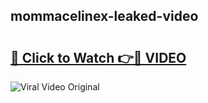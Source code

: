 ## mommacelinex-leaked-video 

# <h2><a href="http://freeplayer.one?title=mommacelinex-leaked-video&ref=21J">🔗 Click to Watch 👉🔴 VIDEO</a></h2>

<a href="http://freeplayer.one?title=mommacelinex-leaked-video&ref=21J" rel="nofollow" data-target="animated-image.originalLink"><img src="https://i.ibb.co.com/xMMVF88/686577567.gif" alt="Viral Video Original" style="max-width: 100%; display: inline-block;" data-target="animated-image.originalImage"></a>

